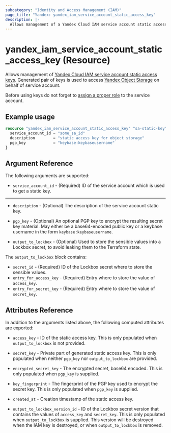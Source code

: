 ```yaml
---
subcategory: "Identity and Access Management (IAM)"
page_title: "Yandex: yandex_iam_service_account_static_access_key"
description: |-
  Allows management of a Yandex Cloud IAM service account static access key.
---
```


# yandex_iam_service_account_static_access_key (Resource)

Allows management of [Yandex Cloud IAM service account static access keys](https://cloud.yandex.com/docs/iam/operations/sa/create-access-key). Generated pair of keys is used to access [Yandex Object Storage](https://cloud.yandex.com/docs/storage) on behalf of service account.

Before using keys do not forget to [assign a proper role](https://cloud.yandex.com/docs/iam/operations/sa/assign-role-for-sa) to the service account.

## Example usage

```terraform
resource "yandex_iam_service_account_static_access_key" "sa-static-key" {
  service_account_id = "some_sa_id"
  description        = "static access key for object storage"
  pgp_key            = "keybase:keybaseusername"
}
```

## Argument Reference

The following arguments are supported:

* `service_account_id` - (Required) ID of the service account which is used to get a static key.

---

* `description` - (Optional) The description of the service account static key.

* `pgp_key` - (Optional) An optional PGP key to encrypt the resulting secret key material. May either be a base64-encoded public key or a keybase username in the form `keybase:keybaseusername`.

* `output_to_lockbox` - (Optional) Used to store the sensible values into a Lockbox secret, to avoid leaking them to the Terraform state.

The `output_to_lockbox` block contains:

* `secret_id` - (Required) ID of the Lockbox secret where to store the sensible values.
* `entry_for_access_key` - (Required) Entry where to store the value of `access_key`.
* `entry_for_secret_key` - (Required) Entry where to store the value of `secret_key`.

## Attributes Reference

In addition to the arguments listed above, the following computed attributes are exported:

* `access_key` - ID of the static access key. This is only populated when `output_to_lockbox` is not provided.

* `secret_key` - Private part of generated static access key. This is only populated when neither `pgp_key` nor `output_to_lockbox` are provided.

* `encrypted_secret_key` - The encrypted secret, base64 encoded. This is only populated when `pgp_key` is supplied.

* `key_fingerprint` - The fingerprint of the PGP key used to encrypt the secret key. This is only populated when `pgp_key` is supplied.

* `created_at` - Creation timestamp of the static access key.

* `output_to_lockbox_version_id` - ID of the Lockbox secret version that contains the values of `access_key` and `secret_key`. This is only populated when `output_to_lockbox` is supplied. This version will be destroyed when the IAM key is destroyed, or when `output_to_lockbox` is removed.
